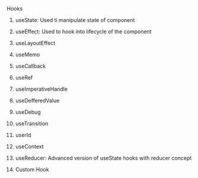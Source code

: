 Hooks

1. useState: Used ti manipulate state of component
3. useEffect: Used to hook into lifecycle of the component


4. useLayoutEffect
6. useMemo
7. useCallback
8. useRef
9. useImperativeHandle
10. useDefferedValue
11. useDebug
12. useTransition
13. userId

5. useContext
6. useReducer: Advanced version of useState hooks with reducer concept

14. Custom Hook